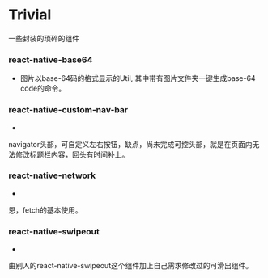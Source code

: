 # Trivial
  一些封装的琐碎的组件
  
### react-native-base64
-
   图片以base-64码的格式显示的Util, 其中带有图片文件夹一键生成base-64 code的命令。
   
### react-native-custom-nav-bar
-
navigator头部，可自定义左右按钮，缺点，尚未完成可控头部，就是在页面内无法修改标题栏内容，回头有时间补上。

### react-native-network
-
恩，fetch的基本使用。

### react-native-swipeout
-
由别人的react-native-swipeout这个组件加上自己需求修改过的可滑出组件。
  
